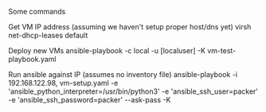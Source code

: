 Some commands

Get VM IP address (assuming we haven't setup proper host/dns yet)
virsh net-dhcp-leases default

Deploy new VMs
ansible-playbook -c local -u [localuser] -K vm-test-playbook.yaml

Run ansible against IP (assumes no inventory file)
ansible-playbook -i 192.168.122.98, vm-setup.yaml -e 'ansible_python_interpreter=/usr/bin/python3' -e 'ansible_ssh_user=packer' -e 'ansible_ssh_password=packer' --ask-pass -K
